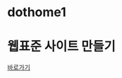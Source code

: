 # dothome1

# 웹표준 사이트 만들기
<a href = "https://chohyunjung0107.github.io/dothome1/photoshop/index.html">바로가기</a>
